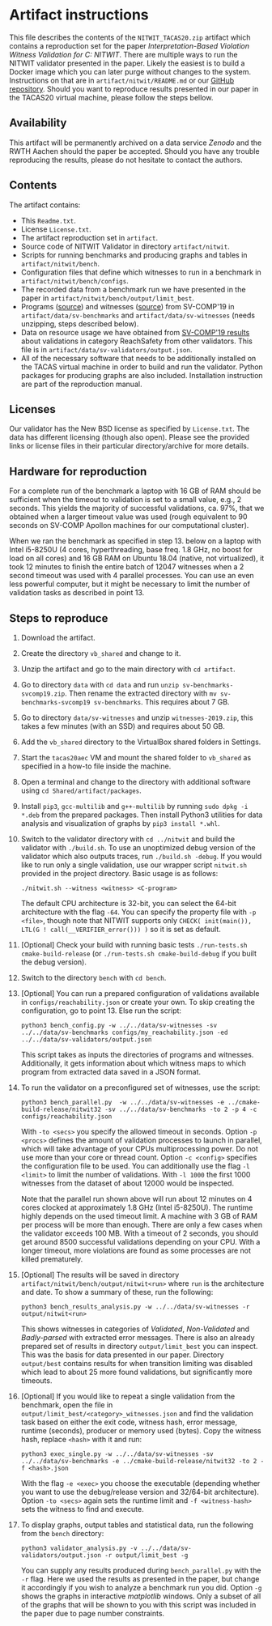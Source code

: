 # Artifact instructions
This file describes the contents of the `NITWIT_TACAS20.zip` artifact which contains a reproduction set for the paper
*Interpretation-Based Violation Witness Validation for C: NITWIT*. There are multiple ways to run the NITWIT validator
presented in the paper. Likely the easiest is to build a Docker image which you can later purge without changes to the
system. Instructions on that are in `artifact/nitwit/README.md` or our [GitHub repository](https://github.com/moves-rwth/nitwit-validator).
Should you want to reproduce results presented in our paper in the TACAS20 virtual machine, please follow the steps bellow.

## Availability
This artifact will be permanently archived on a data service *Zenodo* and the RWTH Aachen should the paper be accepted.
Should you have any trouble reproducing the results, please do not hesitate to contact the authors.

## Contents
The artifact contains:
- This `Readme.txt`.
- License `License.txt`.
- The artifact reproduction set in `artifact`.
- Source code of NITWIT Validator in directory `artifact/nitwit`.
- Scripts for running benchmarks and producing graphs and tables in `artifact/nitwit/bench`.
- Configuration files that define which witnesses to run in a benchmark in `artifact/nitwit/bench/configs`.
- The recorded data from a benchmark run we have presented in the paper in `artifact/nitwit/bench/output/limit_best`.
- Programs ([source](https://github.com/sosy-lab/sv-benchmarks/archive/svcomp19.zip)) and witnesses ([source](https://zenodo.org/record/2559175))
  from SV-COMP'19 in `artifact/data/sv-benchmarks` and `artifact/data/sv-witnesses` (needs unzipping, steps described
  below).
- Data on resource usage we have obtained from [SV-COMP'19 results](https://sv-comp.sosy-lab.org/2019/results/results-verified/)
  about validations in category ReachSafety from other validators. This file is in `artifact/data/sv-validators/output.json`. 
- All of the necessary software that needs to be additionally installed on the TACAS virtual machine in order to build
  and run the validator. Python packages for producing graphs are also included. Installation instruction are part of 
  the reproduction manual. 

## Licenses
Our validator has the New BSD license as specified by `License.txt`. The data has different licensing (though also
open). Please see the provided links or license files in their particular directory/archive for more details.

## Hardware for reproduction
For a complete run of the benchmark a laptop with 16 GB of RAM should be sufficient when the timeout to validation is set
to a small value, e.g., 2 seconds. This yields the majority of successful validations, ca. 97%, that we obtained when
a larger timeout value was used (rough equivalent to 90 seconds on SV-COMP Apollon machines for our computational cluster).

When we ran the benchmark as specified in step 13. below on a laptop with Intel i5-8250U (4 cores, hyperthreading, base
freq. 1.8 GHz, no boost for load on all cores) and 16 GB RAM on Ubuntu 18.04 (native, not virtualized), it took 12 minutes
to finish the entire batch of 12047 witnesses when a 2 second timeout was used with 4 parallel processes.
You can use an even less powerful computer, but it might be necessary to limit the number of validation tasks as described
in point 13.

## Steps to reproduce
1. Download the artifact.
2. Create the directory `vb_shared` and change to it.
3. Unzip the artifact and go to the main directory with `cd artifact`.
4. Go to directory `data` with `cd data` and run `unzip sv-benchmarks-svcomp19.zip`. Then rename the extracted directory
   with `mv sv-benchmarks-svcomp19 sv-benchmarks`. This requires about 7 GB.
5. Go to directory `data/sv-witnesses` and unzip `witnesses-2019.zip`, this takes a few minutes (with an SSD) and requires 
   about 50 GB.
6. Add the `vb_shared` directory to the VirtualBox shared folders in Settings.
7. Start the `tacas20aec` VM and mount the shared folder to `vb_shared` as specified in a how-to file inside the machine.
8. Open a terminal and change to the directory with additional software using `cd Shared/artifact/packages`.
9. Install `pip3`, `gcc-multilib` and `g++-multilib` by running `sudo dpkg -i *.deb` from the prepared packages. Then 
   install Python3 utilities for data analysis and visualization of graphs by `pip3 install *.whl`.
10. Switch to the validator directory with `cd ../nitwit` and build the validator with `./build.sh`. To use an 
    unoptimized debug version of the validator which also outputs traces, run `./build.sh -debug`. If you would like to
    run only a single validation, use our wrapper script `nitwit.sh` provided in the project directory. Basic usage is 
    as follows:
    ```
    ./nitwit.sh --witness <witness> <C-program>
    ```
    The default CPU architecture is 32-bit, you can select the 64-bit architecture with the flag `-64`. You can specify the
    property file with `-p <file>`, though note that NITWIT supports only `CHECK( init(main()), LTL(G ! call(__VERIFIER_error())) )`
    so it is set as default.
11. \[Optional\] Check your build with running basic tests `./run-tests.sh cmake-build-release` (or
    `./run-tests.sh cmake-build-debug` if you built the debug version).
12. Switch to the directory `bench` with `cd bench`. 
12. \[Optional\] You can run a prepared configuration of validations available in `configs/reachability.json` or create
    your own. To skip creating the configuration, go to point 13. Else run the script:
    ```
    python3 bench_config.py -w ../../data/sv-witnesses -sv ../../data/sv-benchmarks configs/my_reachability.json -ed ../../data/sv-validators/output.json
    ```
    This script takes as inputs the directories of programs and witnesses. Additionally, it gets information about which
    witness maps to which program from extracted data saved in a JSON format.
13. To run the validator on a preconfigured set of witnesses, use the script:
    ```
    python3 bench_parallel.py  -w ../../data/sv-witnesses -e ../cmake-build-release/nitwit32 -sv ../../data/sv-benchmarks -to 2 -p 4 -c configs/reachability.json
    ```
    With `-to <secs>` you specify the allowed timeout in seconds. Option `-p <procs>` defines the amount of validation
    processes to launch in parallel, which will take advantage of your CPUs multiprocessing power. Do not use more than 
    your core or thread count. Option `-c <config>` specifies the configuration file to be used. You can additionally
    use the flag `-l <limit>` to limit the number of validations. With `-l 1000` the first 1000 witnesses from the dataset of
    about 12000 would be inspected.
    
    Note that the parallel run shown above will run about 12 minutes on 4 cores clocked at approximately 1.8 GHz (Intel
    i5-8250U). The runtime highly depends on the used timeout limit. A machine with 3 GB of RAM per process will be more than
    enough. There are only a few cases when the validator exceeds 100 MB.
    With a timeout of 2 seconds, you should get around 8500 successful validations depending on your CPU. 
    With a longer timeout, more violations are found as some processes are not killed prematurely.
14. \[Optional\] The results will be saved in directory `artifact/nitwit/bench/output/nitwit<run>` where `run` is the architecture
    and date. To show a summary of these, run the following:
    ```
    python3 bench_results_analysis.py -w ../../data/sv-witnesses -r output/nitwit<run>
    ```
    This shows witnesses in categories of *Validated*, *Non-Validated* and *Badly-parsed* with extracted error messages.
    There is also an already prepared set of results in directory `output/limit_best` you can inspect. This was the
    basis for data presented in our paper. Directory `output/best` contains results for when transition limiting was 
    disabled which lead to about 25 more found validations, but significantly more timeouts.
15. \[Optional\] If you would like to repeat a single validation from the benchmark, open the file in 
    `output/limit_best/<category>_witnesses.json` and find the validation task based on either the exit code, witness
     hash, error message, runtime (seconds), producer or memory used (bytes). Copy the witness hash, replace `<hash>` with
     it and run:
     ```
     python3 exec_single.py -w ../../data/sv-witnesses -sv ../../data/sv-benchmarks -e ../cmake-build-release/nitwit32 -to 2 -f <hash>.json
     ```
     With the flag `-e <exec>` you choose the executable (depending whether you want to use the debug/release version and 
     32/64-bit architecture). Option `-to <secs>` again sets the runtime limit and `-f <witness-hash>` sets the witness
     to find and execute.
16. To display graphs, output tables and statistical data, run the following from the `bench` directory:
    ```
    python3 validator_analysis.py -v ../../data/sv-validators/output.json -r output/limit_best -g
    ```
    You can supply any results produced during `bench_parallel.py` with the `-r` flag. Here we used the results as 
    presented in the paper, but change it accordingly if you wish to analyze a benchmark run you did. Option `-g` shows
    the graphs in interactive *matplotlib* windows. Only a subset of all of the graphs that will be shown to you with
    this script was included in the paper due to page number constraints. 

